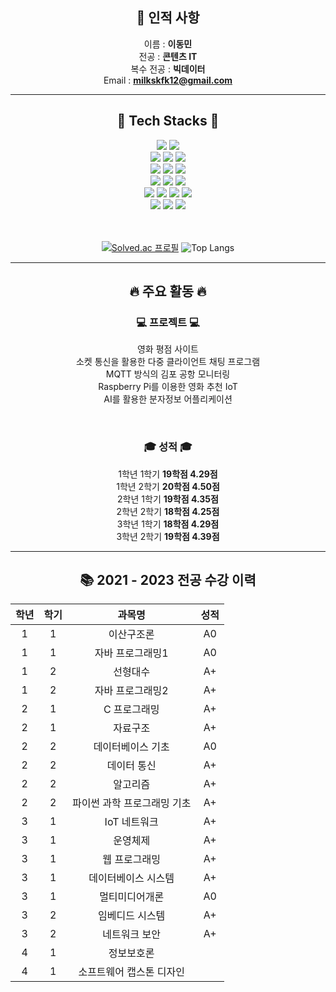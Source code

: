 <div align="center">

  <h2>👦 인적 사항 </h2>

  이름 : **이동민** <br>
  전공 : **콘텐츠 IT** <br>
  복수 전공 : **빅데이터** <br>
  Email : **milkskfk12@gmail.com** <br>
  
</div>

------------------------------------------------------

<h2 align="center">📌 Tech Stacks 📌</h2>
<div align="center" class="stack" id="languages">
    <img src="https://img.shields.io/badge/Java-007396?style=for-the-badge&logo=Java&logoColor=white">
    <img src="https://img.shields.io/badge/JavaScript-F7DF1E?style=for-the-badge&logo=JavaScript&logoColor=white"/>
</div>
<div align="center" class="stack" id="front">
    <img src="https://img.shields.io/badge/HTML5-E34F26?style=for-the-badge&logo=HTML5&logoColor=white"/> 
    <img src="https://img.shields.io/badge/CSS3-1572B6?style=for-the-badge&logo=CSS3&logoColor=white"/> 
    <img src="https://img.shields.io/badge/jQuery-0769AD?style=for-the-badge&logo=jQuery&logoColor=white"/>
</div>
<div align="center" class="stack" id="framework">
    <img src="https://img.shields.io/badge/Spring Boot-6DB33F?style=for-the-badge&logo=Spring Boot&logoColor=white"/> 
    <img src="https://img.shields.io/badge/Spring Security-6DB33F?style=for-the-badge&logo=Spring Security&logoColor=white"/>
    <img src="https://img.shields.io/badge/Node.js-5FA04E?style=for-the-badge&logo=Node.js&logoColor=white"/>
</div>
<div align="center" class="stack" id="database">
    <img src="https://img.shields.io/badge/MySQL-4479A1?style=for-the-badge&logo=MySQL&logoColor=white"/>
    <img src="https://img.shields.io/badge/MongoDB-47A248?style=for-the-badge&logo=MongoDB&logoColor=white"/>
    <img src="https://img.shields.io/badge/Redis-DC382D?style=for-the-badge&logo=Redis&logoColor=white"/>
</div>
<div align="center" class="stack" id="aws">
    <img src="https://img.shields.io/badge/Amazon AWS-232F3E?style=for-the-badge&logo=Amazon AWS&logoColor=white"/>
    <img src="https://img.shields.io/badge/Amazon EC2-FF9900?style=for-the-badge&logo=Amazon EC2&logoColor=white"/>
    <img src="https://img.shields.io/badge/Amazon RDS-527FFF?style=for-the-badge&logo=Amazon RDS&logoColor=white"/>
    <img src="https://img.shields.io/badge/Amazon S3-569A31?style=for-the-badge&logo=Amazon S3&logoColor=white"/>
</div>
<div align="center" class="stack" id="os">

</div>
<div align="center" class="stack" id="tool">
    <img src="https://img.shields.io/badge/Git-F05032?style=for-the-badge&logo=Git&logoColor=white"/>
    <img src="https://img.shields.io/badge/GitHub-181717?style=for-the-badge&logo=GitHub&logoColor=white"/>
    <img src="https://img.shields.io/badge/Docker-2496ED?style=for-the-badge&logo=Docker&logoColor=white"/>
</div>
<br><br>

<div align="center" class="stack" id="languages">

[![Solved.ac
프로필](http://mazassumnida.wtf/api/v2/generate_badge?boj=milkskfk5677)](https://solved.ac/milkskfk5677) ![Top Langs](https://github-readme-stats.vercel.app/api/top-langs/?username=DongminL&layout=compact&theme=dark)
</div>

------------------------------------------------------

<div align="center">

  <h2>🔥 주요 활동 🔥</h2>
  <h3>💻 프로젝트 💻</h3>

  영화 평점 사이트 <br>
  소켓 통신을 활용한 다중 클라이언트 채팅 프로그램 <br>
  MQTT 방식의 김포 공항 모니터링 <br>
  Raspberry Pi를 이용한 영화 추천 IoT <br>
  AI를 활용한 분자정보 어플리케이션 <br>
 
  <br>

  <h3>🎓 성적 🎓</h3>

  1학년 1학기 **19학점 4.29점** <br>
  1학년 2학기 **20학점 4.50점** <br>
  2학년 1학기 **19학점 4.35점** <br>
  2학년 2학기 **18학점 4.25점** <br>
  3학년 1학기 **18학점 4.29점** <br>
  3학년 2학기 **19학점 4.39점** <br>
 
</div>

------------------------------------------------------

<div align="center">
  <h2>📚 2021 - 2023 전공 수강 이력</h2>

| 학년 | 학기 |           과목명            | 성적 |
| :--: | :--: | :-------------------------: | :--: |
|  1   |  1   |         이산구조론          |  A0  |
|  1   |  1   |      자바 프로그래밍1       |  A0  |
|  1   |  2   |          선형대수           |  A+  |
|  1   |  2   |      자바 프로그래밍2       |  A+  |
|  2   |  1   |        C 프로그래밍         |  A+  |
|  2   |  1   |          자료구조           |  A+  |
|  2   |  2   |      데이터베이스 기초      |  A0  |
|  2   |  2   |         데이터 통신         |  A+  |
|  2   |  2   |          알고리즘           |  A+  |
|  2   |  2   | 파이썬 과학 프로그래밍 기초 |  A+  |
|  3   |  1   |        IoT 네트워크         |  A+  |
|  3   |  1   |          운영체제           |  A+  |
|  3   |  1   |        웹 프로그래밍        |  A+  |
|  3   |  1   |     데이터베이스 시스템     |  A+  |
|  3   |  1   |       멀티미디어개론        |  A0  |
|  3   |  2   |       임베디드 시스템       |  A+  |
|  3   |  2   |        네트워크 보안        |  A+  |
|  4   |  1   |         정보보호론          |      |
|  4   |  1   |  소프트웨어 캡스톤 디자인   |      |

</div>